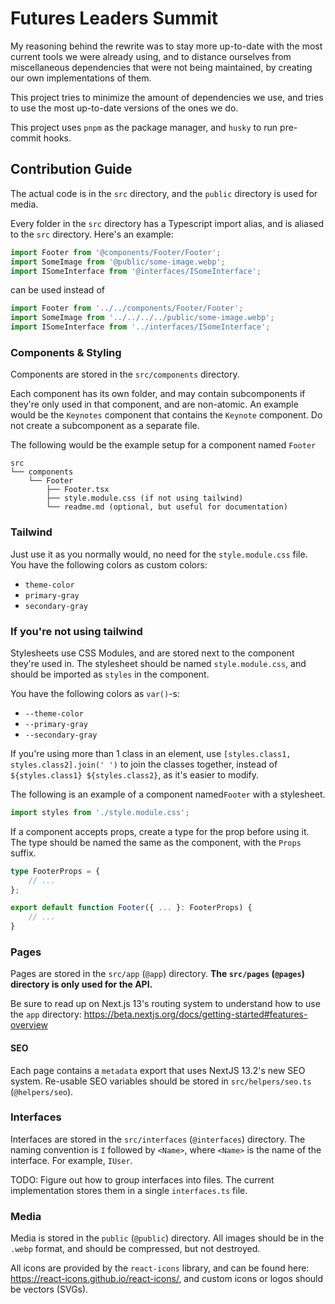 # Futures Leaders Summit

My reasoning behind the rewrite was to stay more up-to-date with the most
current tools we were already using, and to distance ourselves from
miscellaneous dependencies that were not being maintained, by creating our own
implementations of them.

This project tries to minimize the amount of dependencies we use, and tries to
use the most up-to-date versions of the ones we do.

This project uses `pnpm` as the package manager, and `husky` to run pre-commit
hooks.

## Contribution Guide

The actual code is in the `src` directory, and the `public` directory is used
for media.

Every folder in the `src` directory has a Typescript import alias, and is
aliased to the `src` directory. Here's an example:

```typescript
import Footer from '@components/Footer/Footer';
import SomeImage from '@public/some-image.webp';
import ISomeInterface from '@interfaces/ISomeInterface';
```

can be used instead of

```typescript
import Footer from '../../components/Footer/Footer';
import SomeImage from '../../../../public/some-image.webp';
import ISomeInterface from '../interfaces/ISomeInterface';
```

### Components & Styling

Components are stored in the `src/components` directory.

Each component has its own folder, and may contain subcomponents if they're only
used in that component, and are non-atomic. An example would be the `Keynotes`
component that contains the `Keynote` component. Do not create a subcomponent as
a separate file.

The following would be the example setup for a component named `Footer`

```
src
└── components
    └── Footer
        ├── Footer.tsx
        ├── style.module.css (if not using tailwind)
        └── readme.md (optional, but useful for documentation)
```

### Tailwind

Just use it as you normally would, no need for the `style.module.css` file. You
have the following colors as custom colors:

-   `theme-color`
-   `primary-gray`
-   `secondary-gray`

### If you're not using tailwind

Stylesheets use CSS Modules, and are stored next to the component they're used
in. The stylesheet should be named `style.module.css`, and should be imported as
`styles` in the component.

You have the following colors as `var()`-s:

-   `--theme-color`
-   `--primary-gray`
-   `--secondary-gray`

If you're using more than 1 class in an element, use
`[styles.class1, styles.class2].join(' ')` to join the classes together, instead
of `${styles.class1} ${styles.class2}`, as it's easier to modify.

The following is an example of a component named`Footer` with a stylesheet.

```typescript
import styles from './style.module.css';
```

If a component accepts props, create a type for the prop before using it. The
type should be named the same as the component, with the `Props` suffix.

```typescript
type FooterProps = {
	// ...
};

export default function Footer({ ... }: FooterProps) {
	// ...
}
```

### Pages

Pages are stored in the `src/app` (`@app`) directory. **The `src/pages`
(`@pages`) directory is only used for the API.**

Be sure to read up on Next.js 13's routing system to understand how to use the
`app` directory: https://beta.nextjs.org/docs/getting-started#features-overview

#### SEO

Each page contains a `metadata` export that uses NextJS 13.2's new SEO system.
Re-usable SEO variables should be stored in `src/helpers/seo.ts`
(`@helpers/seo`).

### Interfaces

Interfaces are stored in the `src/interfaces` (`@interfaces`) directory. The
naming convention is `I` followed by `<Name>`, where `<Name>` is the name of the
interface. For example, `IUser`.

TODO: Figure out how to group interfaces into files. The current implementation
stores them in a single `interfaces.ts` file.

### Media

Media is stored in the `public` (`@public`) directory. All images should be in
the `.webp` format, and should be compressed, but not destroyed.

All icons are provided by the `react-icons` library, and can be found here:
https://react-icons.github.io/react-icons/, and custom icons or logos should be
vectors (SVGs).

